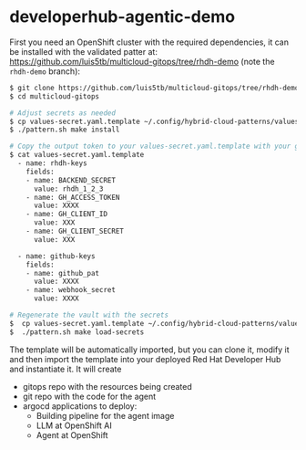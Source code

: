 # developerhub-agentic-demo

First you need an OpenShift cluster with the required dependencies, it can be installed with the validated patter at:
https://github.com/luis5tb/multicloud-gitops/tree/rhdh-demo (note the `rhdh-demo` branch):

```bash
$ git clone https://github.com/luis5tb/multicloud-gitops/tree/rhdh-demo
$ cd multicloud-gitops

# Adjust secrets as needed
$ cp values-secret.yaml.template ~/.config/hybrid-cloud-patterns/values-secret-multicloud-gitops.yaml
$ ./pattern.sh make install 

# Copy the output token to your values-secret.yaml.template with your github credentials
$ cat values-secret.yaml.template
  - name: rhdh-keys
    fields:
    - name: BACKEND_SECRET
      value: rhdh_1_2_3
    - name: GH_ACCESS_TOKEN
      value: XXXX
    - name: GH_CLIENT_ID
      value: XXX
    - name: GH_CLIENT_SECRET
      value: XXX

  - name: github-keys
    fields:
    - name: github_pat
      value: XXXX
    - name: webhook_secret
      value: XXXX

# Regenerate the vault with the secrets
$  cp values-secret.yaml.template ~/.config/hybrid-cloud-patterns/values-secret-multicloud-gitops.yaml
$  ./pattern.sh make load-secrets
```

The template will be automatically imported, but you can clone it, modify it and then import the template into your deployed Red Hat Developer Hub and instantiate it. It will create
- gitops repo with the resources being created
- git repo with the code for the agent
- argocd applications to deploy:
  - Building pipeline for the agent image
  - LLM at OpenShift AI
  - Agent at OpenShift
